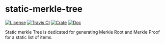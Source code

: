 # static-merkle-tree

[![License]](#license)
[![Travis CI]](https://travis-ci.com/cryptape/static-merkle-tree)
[![Crate]](https://crates.io/crates/static-merkle-tree)
[![Doc]](https://docs.rs/static-merkle-tree)

[License]: https://img.shields.io/badge/MIT-blue.svg
[Travis CI]: https://img.shields.io/travis/com/cryptape/static-merkle-tree.svg
[Crate]: https://img.shields.io/crates/v/static-merkle-tree.svg
[Doc]: https://docs.rs/static-merkle-tree/badge.svg

Static merkle Tree is dedicated for generating Merkle Root and Merkle Proof for a static list of items.
